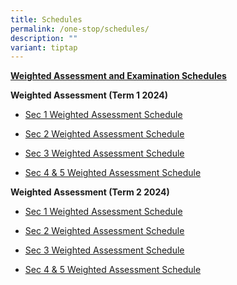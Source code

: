 ```yaml
---
title: Schedules
permalink: /one-stop/schedules/
description: ""
variant: tiptap
---
```

<p><strong><u>Weighted Assessment and Examination Schedules</u></strong> 
<br>
</p>
<p><strong>Weighted Assessment (Term 1 2024)</strong>
</p>
<ul data-tight="true" class="tight">
<li>
<p><a href="/files/One Stop/WA1__2024__Student_Schedule__Sec_1_.pdf" rel="noopener noreferrer nofollow" target="_blank">Sec 1 Weighted Assessment Schedule</a>
</p>
</li>
<li>
<p><a href="/files/One Stop/WA1__2024__Student_Schedule__Sec_2_.pdf" rel="noopener noreferrer nofollow" target="_blank">Sec 2 Weighted Assessment Schedule</a>
</p>
</li>
<li>
<p><a href="/files/One Stop/WA1__2024__Student_Schedule__Sec_3_.pdf" rel="noopener noreferrer nofollow" target="_blank">Sec 3 Weighted Assessment Schedule</a>
</p>
</li>
<li>
<p><a href="/files/One Stop/WA1_2024__Student_Schedule__Sec_4n5__.pdf" rel="noopener noreferrer nofollow" target="_blank">Sec 4 &amp; 5 Weighted Assessment Schedule</a>
</p>
</li>
</ul>
<p><strong>Weighted Assessment (Term 2 2024)</strong>
</p>
<ul data-tight="true" class="tight">
<li>
<p><a href="/files/One Stop/Schedule/WA2__2024___Student_Schedule__Sec_1_.pdf" rel="noopener noreferrer nofollow" target="_blank">Sec 1 Weighted Assessment Schedule</a>
</p>
</li>
<li>
<p><a href="/files/One Stop/WA1__2024__Student_Schedule__Sec_2_.pdf" rel="noopener noreferrer nofollow" target="_blank">Sec 2 Weighted Assessment Schedule</a>
</p>
</li>
<li>
<p><a href="/files/One Stop/WA1__2024__Student_Schedule__Sec_3_.pdf" rel="noopener noreferrer nofollow" target="_blank">Sec 3 Weighted Assessment Schedule</a>
</p>
</li>
<li>
<p><a href="/files/One Stop/WA1_2024__Student_Schedule__Sec_4n5__.pdf" rel="noopener noreferrer nofollow" target="_blank">Sec 4 &amp; 5 Weighted Assessment Schedule</a>
</p>
</li>
</ul>
<p></p>
<p></p>